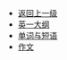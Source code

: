 * [返回上一级](/postgraduate/)
* [英一大纲](/postgraduate/english/principle.md)
* [单词与短语](/postgraduate/english/vocabulary/)
* [作文](/postgraduate/english/write/)


